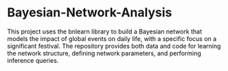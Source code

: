 # Bayesian-Network-Analysis
<span style="color:black;">This project uses the bnlearn library to build a Bayesian network that models the impact of global events on daily life, with a specific focus on a significant festival. The repository provides both data and code for learning the network structure, defining network parameters, and performing inference queries.</span>

